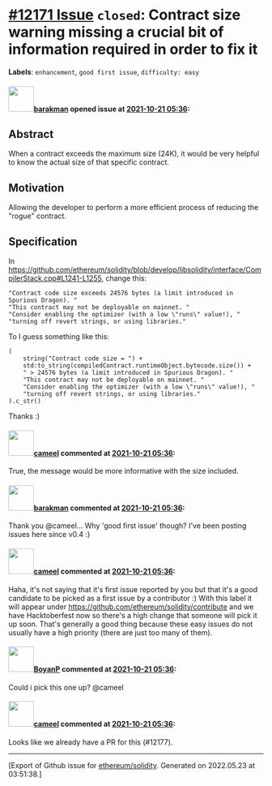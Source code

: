 # [\#12171 Issue](https://github.com/ethereum/solidity/issues/12171) `closed`: Contract size warning missing a crucial bit of information required in order to fix it
**Labels**: `enhancement`, `good first issue`, `difficulty: easy`


#### <img src="https://avatars.githubusercontent.com/u/7003246?v=4" width="50">[barakman](https://github.com/barakman) opened issue at [2021-10-21 05:36](https://github.com/ethereum/solidity/issues/12171):

## Abstract

When a contract exceeds the maximum size (24K), it would be very helpful to know the actual size of that specific contract.

## Motivation

Allowing the developer to perform a more efficient process of reducing the "rogue" contract.

## Specification

In https://github.com/ethereum/solidity/blob/develop/libsolidity/interface/CompilerStack.cpp#L1241-L1255, change this:
```
"Contract code size exceeds 24576 bytes (a limit introduced in Spurious Dragon). "
"This contract may not be deployable on mainnet. "
"Consider enabling the optimizer (with a low \"runs\" value!), "
"turning off revert strings, or using libraries."
```
To I guess something like this:
```
(
    string("Contract code size = ") +
    std:to_string(compiledContract.runtimeObject.bytecode.size()) +
    " > 24576 bytes (a limit introduced in Spurious Dragon). "
    "This contract may not be deployable on mainnet. "
    "Consider enabling the optimizer (with a low \"runs\" value!), "
    "turning off revert strings, or using libraries."
).c_str()
```

Thanks :)

#### <img src="https://avatars.githubusercontent.com/u/137030?v=4" width="50">[cameel](https://github.com/cameel) commented at [2021-10-21 05:36](https://github.com/ethereum/solidity/issues/12171#issuecomment-948479764):

True, the message would be more informative with the size included.

#### <img src="https://avatars.githubusercontent.com/u/7003246?v=4" width="50">[barakman](https://github.com/barakman) commented at [2021-10-21 05:36](https://github.com/ethereum/solidity/issues/12171#issuecomment-948482931):

Thank you @cameel... Why 'good first issue' though? I've been posting issues here since v0.4 :)

#### <img src="https://avatars.githubusercontent.com/u/137030?v=4" width="50">[cameel](https://github.com/cameel) commented at [2021-10-21 05:36](https://github.com/ethereum/solidity/issues/12171#issuecomment-948488987):

Haha, it's not saying that it's first issue reported by you but that it's a good candidate to be picked as a first issue by a contributor :) With this label it will appear under https://github.com/ethereum/solidity/contribute and we have Hacktoberfest now so there's a high change that someone will pick it up soon. That's generally a good thing because these easy issues do not usually have a high priority (there are just too many of them).

#### <img src="https://avatars.githubusercontent.com/u/8763970?v=4" width="50">[BoyanP](https://github.com/BoyanP) commented at [2021-10-21 05:36](https://github.com/ethereum/solidity/issues/12171#issuecomment-949132609):

Could i pick this one up? @cameel

#### <img src="https://avatars.githubusercontent.com/u/137030?v=4" width="50">[cameel](https://github.com/cameel) commented at [2021-10-21 05:36](https://github.com/ethereum/solidity/issues/12171#issuecomment-949421015):

Looks like we already have a PR for this (#12177).


-------------------------------------------------------------------------------



[Export of Github issue for [ethereum/solidity](https://github.com/ethereum/solidity). Generated on 2022.05.23 at 03:51:38.]
